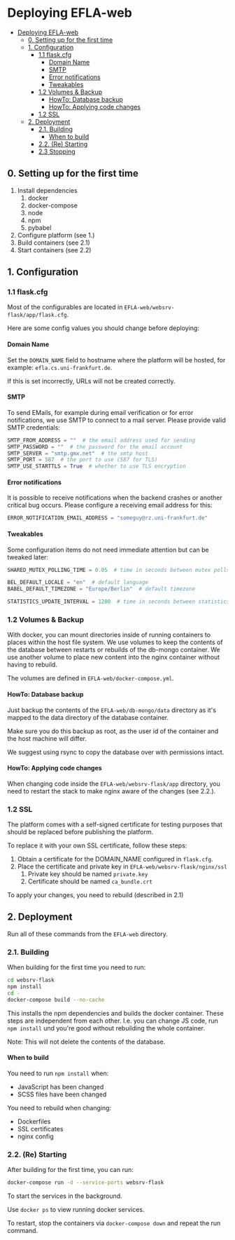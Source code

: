 # Deploying EFLA-web

- [Deploying EFLA-web](#deploying-efla-web)
    - [0. Setting up for the first time](#0-setting-up-for-the-first-time)
    - [1. Configuration](#1-configuration)
        - [1.1 flask.cfg](#11-flaskcfg)
            - [Domain Name](#domain-name)
            - [SMTP](#smtp)
            - [Error notifications](#error-notifications)
            - [Tweakables](#tweakables)
        - [1.2 Volumes & Backup](#12-volumes-backup)
            - [HowTo: Database backup](#howto-database-backup)
            - [HowTo: Applying code changes](#howto-applying-code-changes)
        - [1.2 SSL](#12-ssl)
    - [2. Deployment](#2-deployment)
        - [2.1. Building](#21-building)
            - [When to build](#when-to-build)
        - [2.2. (Re) Starting](#22-re-starting)
        - [2.3 Stopping](#23-stopping)

## 0. Setting up for the first time

1. Install dependencies
    1. docker
    2. docker-compose
    4. node
    5. npm
    6. pybabel
2. Configure platform (see 1.)
3. Build containers (see 2.1)
4. Start containers (see 2.2)

## 1. Configuration

### 1.1 flask.cfg

Most of the configurables are located in `EFLA-web/websrv-flask/app/flask.cfg`.

Here are some config values you should change before deploying:

#### Domain Name

Set the `DOMAIN_NAME` field to hostname where the platform will be hosted, for
example: `efla.cs.uni-frankfurt.de`.

If this is set incorrectly, URLs will not be created correctly.

#### SMTP

To send EMails, for example during email verification or for error notifications,
we use SMTP to connect to a mail server. Please provide valid SMTP credentials:

```python
SMTP_FROM_ADDRESS = ""  # the email address used for sending
SMTP_PASSWORD = ""  # the password for the email account
SMTP_SERVER = "smtp.gmx.net"  # the smtp host
SMTP_PORT = 587  # the port to use (587 for TLS)
SMTP_USE_STARTTLS = True  # whether to use TLS encryption
```

#### Error notifications

It is possible to receive notifications when the backend crashes or another
critical bug occurs. Please configure a receiving email address for this:

```python
ERROR_NOTIFICATION_EMAIL_ADDRESS = "someguy@rz.uni-frankfurt.de"
```

#### Tweakables

Some configuration items do not need immediate attention but can be tweaked later:

```python
SHARED_MUTEX_POLLING_TIME = 0.05  # time in seconds between mutex polls

BEL_DEFAULT_LOCALE = "en"  # default language
BABEL_DEFAULT_TIMEZONE = "Europe/Berlin"  # default timezone

STATISTICS_UPDATE_INTERVAL = 1200  # time in seconds between statistics updates
```

### 1.2 Volumes & Backup

With docker, you can mount directories inside of running containers to places
within the host file system. We use volumes to keep the contents of the database
between restarts or rebuilds of the db-mongo container. We use another
volume to place new content into the nginx container without having to rebuild.

The volumes are defined in `EFLA-web/docker-compose.yml`.

#### HowTo: Database backup

Just backup the contents of the `EFLA-web/db-mongo/data` directory as it's mapped
to the data directory of the database container.

Make sure you do this backup as root, as the user id of the container and
the host machine will differ.

We suggest using rsync to copy the database over with permissions intact.

#### HowTo: Applying code changes

When changing code inside the `EFLA-web/websrv-flask/app` directory, you need
to restart the stack to make nginx aware of the changes (see 2.2.).

### 1.2 SSL

The platform comes with a self-signed certificate for testing
purposes that should be replaced before publishing the platform.

To replace it with your own SSL certificate, follow these steps:

1. Obtain a certificate for the DOMAIN_NAME configured in `flask.cfg`.
2. Place the certificate and private key in `EFLA-web/websrv-flask/nginx/ssl`
    1. Private key should be named `private.key`
    2. Certificate should be named `ca_bundle.crt`

To apply your changes, you need to rebuild (described in 2.1)

## 2. Deployment

Run all of these commands from the `EFLA-web` directory.

### 2.1. Building

When building for the first time you need to run:

```bash
cd websrv-flask
npm install
cd -
docker-compose build --no-cache
```

This installs the npm dependencies and builds the docker container.
These steps are independent from each other. I.e. you can change JS
code, run `npm install` und you're good without rebuilding the whole
container.

Note: This will not delete the contents of the database.

#### When to build

You need to run `npm install` when:

- JavaScript has been changed
- SCSS files have been changed

You need to rebuild when changing:

- Dockerfiles
- SSL certificates
- nginx config

### 2.2. (Re) Starting

After building for the first time, you can run:

```bash
docker-compose run -d --service-ports websrv-flask
```

To start the services in the background.

Use `docker ps` to view running docker services.

To restart, stop the containers via `docker-compose down` and repeat the run command.

